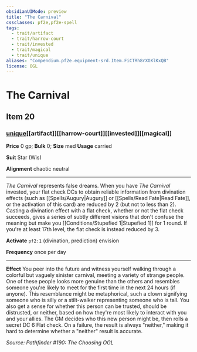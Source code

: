 ```yaml
---
obsidianUIMode: preview
title: "The Carnival"
cssclasses: pf2e,pf2e-spell
tags:
  - trait/artifact
  - trait/harrow-court
  - trait/invested
  - trait/magical
  - trait/unique
aliases: "Compendium.pf2e.equipment-srd.Item.FiCTRh8rXOXlKxQB"
license: OGL
---
```

# The Carnival
## Item 20
### [unique](unique "Unique Rarity Trait")[[artifact]][[harrow-court]][[invested]][[magical]]


**Price** 0 gp; 
**Bulk** 0; **Size** med
**Usage** carried

**Suit** Star (Wis)

**Alignment** chaotic neutral

* * *

_The Carnival_ represents false dreams. When you have _The Carnival_ invested, your flat check DCs to obtain reliable information from divination effects (such as [[Spells/Augury|Augury]] or [[Spells/Read Fate|Read Fate]], or the activation of this card) are reduced by 2 (but not to less than 2). Casting a divination effect with a flat check, whether or not the flat check succeeds, gives a series of subtly different visions that don't confuse the meaning but make you [[Conditions/Stupefied 1|Stupefied 1]] for 1 round. If you're at least 17th level, the flat check is instead reduced by 3.

**Activate** `pf2:1` (divination, prediction) envision

**Frequency** once per day

* * *

**Effect** You peer into the future and witness yourself walking through a colorful but vaguely sinister carnival, meeting a variety of strange people. One of these people looks more genuine than the others and resembles someone you're likely to meet for the first time in the next 24 hours (if anyone). This resemblance might be metaphorical, such a clown signifying someone who is silly or a stilt-walker representing someone who is tall. You also get a sense for whether this person can be trusted, should be distrusted, or neither, based on how they're most likely to interact with you and your allies. The GM decides who this new person might be, then rolls a secret DC 6 Flat check. On a failure, the result is always "neither," making it hard to determine whether a "neither" result is accurate.

*Source: Pathfinder #190: The Choosing*
*OGL*